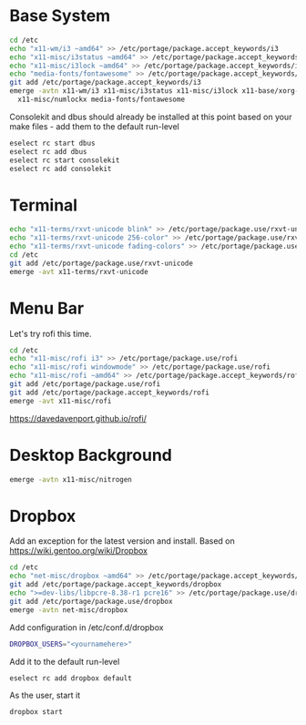 
# Base System

```bash
cd /etc
echo "x11-wm/i3 ~amd64" >> /etc/portage/package.accept_keywords/i3
echo "x11-misc/i3status ~amd64" >> /etc/portage/package.accept_keywords/i3
echo "x11-misc/i3lock ~amd64" >> /etc/portage/package.accept_keywords/i3
echo "media-fonts/fontawesome" >> /etc/portage/package.accept_keywords/i3
git add /etc/portage/package.accept_keywords/i3
emerge -avtn x11-wm/i3 x11-misc/i3status x11-misc/i3lock x11-base/xorg-x11 \
  x11-misc/numlockx media-fonts/fontawesome
```

Consolekit and dbus should already be installed at this point based on your 
make files - add them to the default run-level

```bash
eselect rc start dbus
eselect rc add dbus
eselect rc start consolekit
eselect rc add consolekit
```

# Terminal

```bash
echo "x11-terms/rxvt-unicode blink" >> /etc/portage/package.use/rxvt-unicode
echo "x11-terms/rxvt-unicode 256-color" >> /etc/portage/package.use/rxvt-unicode
echo "x11-terms/rxvt-unicode fading-colors" >> /etc/portage/package.use/rxvt-unicode
cd /etc
git add /etc/portage/package.use/rxvt-unicode
emerge -avt x11-terms/rxvt-unicode
```

# Menu Bar

Let's try rofi this time.

```bash
cd /etc
echo "x11-misc/rofi i3" >> /etc/portage/package.use/rofi
echo "x11-misc/rofi windowmode" >> /etc/portage/package.use/rofi
echo "x11-misc/rofi ~amd64" >> /etc/portage/package.accept_keywords/rofi
git add /etc/portage/package.use/rofi
git add /etc/portage/package.accept_keywords/rofi
emerge -avt x11-misc/rofi
```

https://davedavenport.github.io/rofi/

# Desktop Background

```bash
emerge -avtn x11-misc/nitrogen
```

# Dropbox

Add an exception for the latest version and install. Based on 
https://wiki.gentoo.org/wiki/Dropbox

```bash 
cd /etc
echo "net-misc/dropbox ~amd64" >> /etc/portage/package.accept_keywords/dropbox
git add /etc/portage/package.accept_keywords/dropbox
echo ">=dev-libs/libpcre-8.38-r1 pcre16" >> /etc/portage/package.use/dropbox
git add /etc/portage/package.use/dropbox
emerge -avtn net-misc/dropbox
```

Add configuration in /etc/conf.d/dropbox

```bash
DROPBOX_USERS="<yournamehere>"
```

Add it to the default run-level

```bash
eselect rc add dropbox default
```

As the user, start it

```bash
dropbox start
```
